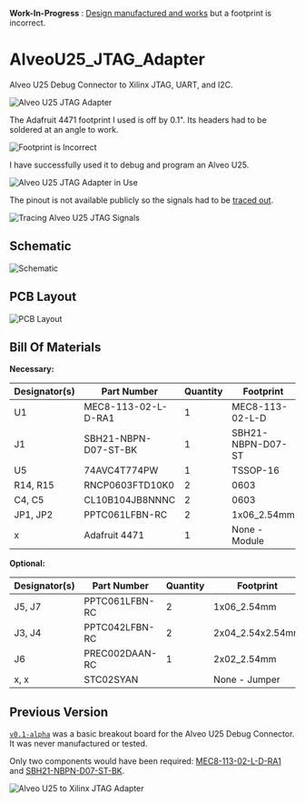 **Work-In-Progress** : [Design manufactured and works](https://github.com/mwrnd/AlveoU25_JTAG_Adapter/releases/download/v0.2-alpha/AlveoU25_JTAG_Adapter_Gerbers.zip) but a footprint is incorrect.

# AlveoU25_JTAG_Adapter

Alveo U25 Debug Connector to Xilinx JTAG, UART, and I2C.

![Alveo U25 JTAG Adapter](img/Alveo_U25_JTAG_Adapter.jpg)

The Adafruit 4471 footprint I used is off by 0.1". Its headers had to be soldered at an angle to work.

![Footprint is Incorrect](img/Alveo_U25_JTAG_Adapter_4471_Footprint_is_off_by_0.1inch.jpg)

I have successfully used it to debug and program an Alveo U25.

![Alveo U25 JTAG Adapter in Use](img/Alveo_U25_JTAG_Adapter_In_Use.jpg)

The pinout is not available publicly so the signals had to be [traced out](https://github.com/mwrnd/notes/blob/main/Alveo_U25/debug_log.md#figuring-out-the-jtag-debug-connector).

![Tracing Alveo U25 JTAG Signals](img/U25_JTAG_Debug_Header_Signal_Tracing.jpg)




## Schematic

![Schematic](img/Alveo_U25_Debug_Adapter_PCB_Schematic.png)




## PCB Layout

![PCB Layout](img/Alveo_U25_Debug_Adapter_PCB_Layout.png)




## Bill Of Materials

**Necessary:**

| Designator(s)    | Part Number          | Quantity | Footprint         | Availability                                                                |
| ---------------- | -------------------- | -------- | ----------------- | --------------------------------------------------------------------------- |
| U1               | MEC8-113-02-L-D-RA1  |        1 | MEC8-113-02-L-D   | [TrustedParts](https://www.trustedparts.com/en/search/MEC8-113-02-L-D-RA1)  |
| J1               | SBH21-NBPN-D07-ST-BK |        1 | SBH21-NBPN-D07-ST | [TrustedParts](https://www.trustedparts.com/en/search/SBH21-NBPN-D07-ST-BK) |
| U5               | 74AVC4T774PW         |        1 | TSSOP-16          | [TrustedParts](https://www.trustedparts.com/en/search/74AVC4T774PW)         |
| R14, R15         | RNCP0603FTD10K0      |        2 | 0603              | [TrustedParts](https://www.trustedparts.com/en/search/RNCP0603FTD10K0)      |
| C4, C5           | CL10B104JB8NNNC      |        2 | 0603              | [TrustedParts](https://www.trustedparts.com/en/search/CL10B104JB8NNNC)      |
| JP1, JP2         | PPTC061LFBN-RC       |        2 | 1x06_2.54mm       | [TrustedParts](https://www.trustedparts.com/en/search/PPTC061LFBN-RC)       |
| x                | Adafruit 4471        |        1 | None - Module     | [TrustedParts](https://www.trustedparts.com/en/part/adafruit/4471)          |


**Optional:**

| Designator(s)    | Part Number          | Quantity | Footprint         | Availability                                                                |
| ---------------- | -------------------- | -------- | ----------------- | --------------------------------------------------------------------------- |
| J5, J7           | PPTC061LFBN-RC       |        2 | 1x06_2.54mm       | [TrustedParts](https://www.trustedparts.com/en/search/PPTC061LFBN-RC)       |
| J3, J4           | PPTC042LFBN-RC       |        2 | 2x04_2.54x2.54mm  | [TrustedParts](https://www.trustedparts.com/en/search/PPTC082LFBN-RC)       |
| J6               | PREC002DAAN-RC       |        1 | 2x02_2.54mm       | [TrustedParts](https://www.trustedparts.com/en/search/PREC002DAAN-RC)       |
| x, x             | STC02SYAN            |          | None - Jumper     | [TrustedParts](https://www.trustedparts.com/en/search/STC02SYAN)            |




## Previous Version

[`v0.1-alpha`](https://github.com/mwrnd/AlveoU25_JTAG_Adapter/releases/tag/v0.1-alpha) was a basic breakout board for the Alveo U25 Debug Connector. It was never manufactured or tested.

Only two components would have been required: [MEC8-113-02-L-D-RA1](https://www.trustedparts.com/en/search/MEC8-113-02-L-D-RA1) and [SBH21-NBPN-D07-ST-BK](https://www.trustedparts.com/en/search/SBH21-NBPN-D07-ST-BK).

![Alveo U25 to Xilinx JTAG Adapter](img/AlveoU25_JTAG_Adapter.png)

